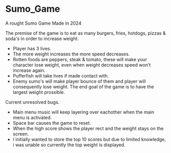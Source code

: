 # Sumo_Game
A rought Sumo Game Made in 2024

The premise of the game is to eat as many burgers, fries, hotdogs, pizzas & soda's in order to increase weight.
- Player has 3 lives.
- The more weight increases the more speed decreases.
- Rotten foods are peppers, steak & tomato, these will make your character lose weight, even when weight decreases speed won't increase again.
- Pufferfish will take lives if made contact with.
- Enemy sumo's will make player bounce of them and player will consequently lose weight.
The end goal of the game is to have the largest weight prossible.

Current unresolved bugs. 
- Main menu music will keep layering over eachother when the main menu is activated.
- Space bar causes the game to reset.
- When the high score shows the player rect and the weight stays on the screen.
- I initially wanted to store the top 10 scores but due to limited knowledge, i was unable so currently the top weight is displayed. 
